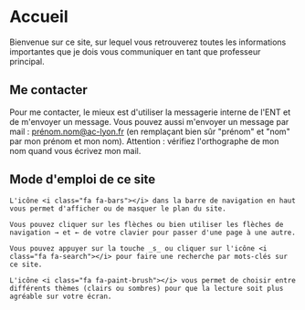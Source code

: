 # Accueil

Bienvenue sur ce site, sur lequel vous retrouverez toutes les informations importantes que je dois vous communiquer en tant que professeur principal.

## Me contacter

Pour me contacter, le mieux est d'utiliser la messagerie interne de l'ENT et de m'envoyer un message.
Vous pouvez aussi m'envoyer un message par mail : prénom.nom@ac-lyon.fr (en remplaçant bien sûr "prénom" et "nom" par mon prénom et mon nom). Attention : vérifiez l'orthographe de mon nom quand vous écrivez mon mail.

## Mode d'emploi de ce site

```admonish info
L'icône <i class="fa fa-bars"></i> dans la barre de navigation en haut vous permet d'afficher ou de masquer le plan du site.

Vous pouvez cliquer sur les flèches ou bien utiliser les flèches de navigation → et ← de votre clavier pour passer d'une page à une autre.

Vous pouvez appuyer sur la touche _s_ ou cliquer sur l'icône <i class="fa fa-search"></i> pour faire une recherche par mots-clés sur ce site.

L'icône <i class="fa fa-paint-brush"></i> vous permet de choisir entre différents thèmes (clairs ou sombres) pour que la lecture soit plus agréable sur votre écran.
```